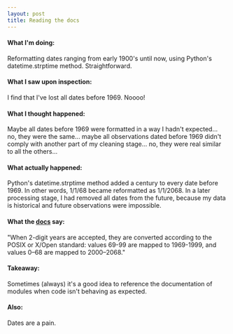 ```yaml
---
layout: post
title: Reading the docs
---
```


#### What I'm doing:
Reformatting dates ranging from early 1900's until now, using Python's datetime.strptime method. Straightforward.

#### What I saw upon inspection:
I find that I've lost all dates before 1969. Noooo!

#### What I thought happened:
Maybe all dates before 1969 were formatted in a way I hadn't expected... no, they were the same... maybe all observations dated before 1969 didn't comply with another part of my cleaning stage... no, they were real similar to all the others...

#### What actually happened:
Python's datetime.strptime method added a century to every date before 1969. In other words, 1/1/68 became reformatted as 1/1/2068. In a later processing stage, I had removed all dates from the future, because my data is historical and future observations were impossible.

#### What the <a href="https://docs.python.org/2/library/time.html" target="_blank">docs</a> say:
"When 2-digit years are accepted, they are converted according to the POSIX or X/Open standard: values 69-99 are mapped to 1969-1999, and values 0–68 are mapped to 2000–2068."

#### Takeaway:
Sometimes (always) it's a good idea to reference the documentation of modules when code isn't behaving as expected.

#### Also:
Dates are a pain.

